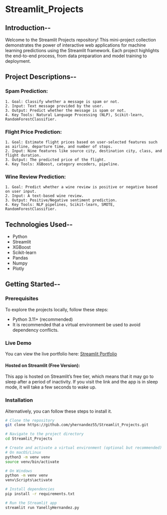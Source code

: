 # Streamlit_Projects

## Introduction--
Welcome to the Streamlit Projects repository! This mini-project collection demonstrates the power of interactive web applications for machine learning predictions using the Streamlit framework. Each project highlights the end-to-end process, from data preparation and model training to deployment.

## Project Descriptions--
  ### Spam Prediction: 
    1. Goal: Classify whether a message is spam or not.
    2. Input: Text message provided by the user.
    3. Output: Predict whether the message is spam or not.
    4. Key Tools: Natural Language Processing (NLP), Scikit-learn, RandomForestClassifier.
  ### Flight Price Prediction:
    1. Goal: Estimate flight prices based on user-selected features such as airline, departure time, and number of stops.
    2. Input: Nine features like source city, destination city, class, and flight duration.
    3. Output: The predicted price of the flight.
    4. Key Tools: XGBoost, category encoders, pipeline.
  ### Wine Review Prediction:
    1. Goal: Predict whether a wine review is positive or negative based on user input.
    2. Input: A text-based wine review.
    3. Output: Positive/Negative sentiment prediction.
    4. Key Tools: NLP pipelines, Scikit-learn, SMOTE, RandomForestClassifier.
    
## Technologies Used--
- Python
- Streamlit
- XGBoost
- Scikit-learn
- Pandas
- Numpy
- Plotly

## Getting Started--
  ### Prerequisites
  To explore the projects locally, follow these steps:
  - Python 3.11+ (recommended)
  - It is recommended that a virtual environment be used to avoid dependency conflicts.
    
  ### Live Demo
  You can view the live portfolio here: [Streamlit Portfolio](https://appprojects-gx243jxfrxhdqcye4agcdn.streamlit.app/)

  #### Hosted on Streamlit (Free Version):
  This app is hosted on Streamlit’s free tier, which means that it may go to sleep after a period of inactivity. If you visit the link and the app is in sleep mode, it will take a few seconds to wake up.

  
  ### Installation
  Alternatively, you can follow these steps to install it.
  ```bash
  # Clone the repository
  git clone https://github.com/yhernandez55/Streamlit_Projects.git
  
  # Navigate to the project directory
  cd Streamlit_Projects
  
  # Create and activate a virtual environment (optional but recommended)
  # On macOS/Linux
  python3 -m venv venv
  source venv/bin/activate
  
  # On Windows
  python -m venv venv
  venv\Scripts\activate
  
  # Install dependencies
  pip install -r requirements.txt
  
  # Run the Streamlit app
  streamlit run YanellyHernandez.py 


